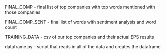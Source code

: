 FINAL_COMP - final list of top companies with top words mentioned with those companies

FINAL_COMP_SENT - final list of words with sentiment analysis and word count

TRAINING_DATA - csv of our top companies and their actual EPS results

dataframe.py - script that reads in all of the data and creates the dataframe
